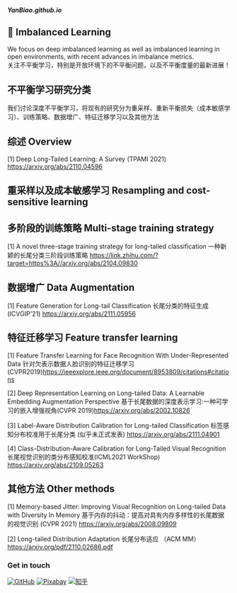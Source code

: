 ##### YanBiao.github.io
## 👋 Imbalanced Learning
We focus on deep imbalanced learning as well as imbalanced learning in open environments, with recent advances in imbalance metrics.
<br />关注不平衡学习，特别是开放环境下的不平衡问题，以及不平衡度量的最新进展！
## 不平衡学习研究分类
我们讨论深度不平衡学习，将现有的研究分为重采样、重新平衡损失（成本敏感学习）、训练策略、数据增广、特征迁移学习以及其他方法

## 综述 Overview
[1] Deep Long-Tailed Learning: A Survey (TPAMI 2021) https://arxiv.org/abs/2110.04596
## 重采样以及成本敏感学习 Resampling and cost-sensitive learning 


## 多阶段的训练策略 Multi-stage training strategy
[1] A novel three-stage training strategy for long-tailed classification 一种新颖的长尾分类三阶段训练策略 https://link.zhihu.com/?target=https%3A//arxiv.org/abs/2104.09830


## 数据增广 Data Augmentation
[1] Feature Generation for Long-tail Classification 长尾分类的特征生成 (ICVGIP'21) https://arxiv.org/abs/2111.05956


## 特征迁移学习 Feature transfer learning
[1] Feature Transfer Learning for Face Recognition With Under-Represented Data 针对欠表示数据人脸识别的特征迁移学习(CVPR2019)https://ieeexplore.ieee.org/document/8953809/citations#citations

[2] Deep Representation Learning on Long-tailed Data: A Learnable Embedding Augmentation Perspective 基于长尾数据的深度表示学习:一种可学习的嵌入增强视角(CVPR 2019)https://arxiv.org/abs/2002.10826

[3] Label-Aware Distribution Calibration for Long-tailed Classification 标签感知分布校准用于长尾分类 (似乎未正式发表) https://arxiv.org/abs/2111.04901

[4] Class-Distribution-Aware Calibration for Long-Tailed Visual Recognition 长尾视觉识别的类分布感知校准(ICML2021 WorkShop) https://arxiv.org/abs/2109.05263
## 其他方法 Other methods
[1] Memory-based Jitter: Improving Visual Recognition on Long-tailed Data with Diversity In Memory 基于内存的抖动：提高对具有内存多样性的长尾数据的视觉识别 (CVPR 2021) https://arxiv.org/abs/2008.09809

[2] Long-tailed Distribution Adaptation 长尾分布适应 （ACM MM）https://arxiv.org/pdf/2110.02686.pdf
### Get in touch
[![GitHub](https://img.shields.io/badge/GitHub-grey?logo=github)](https://github.com/lilin90)
[![Pixabay](https://img.shields.io/badge/Pixabay-white?logo=pixabay)](https://pixabay.com/zh/users/lilian90-1322641/)
[![知乎](https://img.shields.io/badge/知乎-white?logo=zhihu)](https://www.zhihu.com/people/ma-yan-biao-73)


